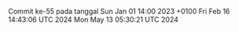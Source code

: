 Commit ke-55 pada tanggal Sun Jan 01 14:00 2023 +0100
Fri Feb 16 14:43:06 UTC 2024
Mon May 13 05:30:21 UTC 2024
